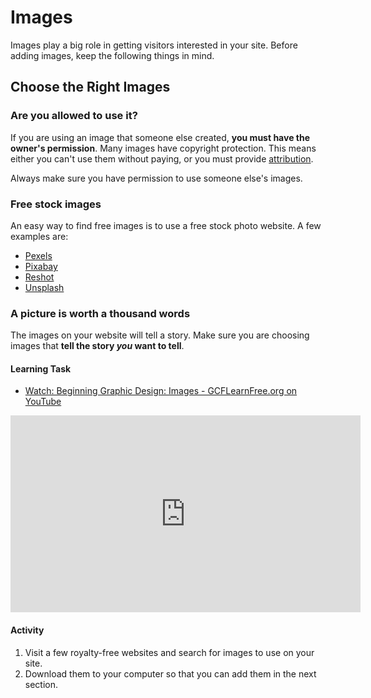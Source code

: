 # Images
Images play a big role in getting visitors interested in your site. Before adding images, keep the following things in mind.

## Choose the Right Images

### Are you allowed to use it?
If you are using an image that someone else created, **you must have the owner's permission**. Many images have copyright protection. This means  either you can't use them without paying, or you must provide [attribution](https://en.wikipedia.org/wiki/Attribution_(copyright)).

Always make sure you have permission to use someone else's images.

### Free stock images
An easy way to find free images is to use a free stock photo website. A few examples are:
- [Pexels](https://www.pexels.com/)
- [Pixabay](https://pixabay.com/)
- [Reshot](https://pixabay.com/)
- [Unsplash](https://unsplash.com/)

### A picture is worth a thousand words
The images on your website will tell a story. Make sure you are choosing images that **tell the story *you* want to tell**.

#### Learning Task
- [Watch: Beginning Graphic Design: Images - GCFLearnFree.org on YouTube](https://youtu.be/MELKuexR3sQ)

<iframe width="560" height="315" src="https://www.youtube.com/embed/MELKuexR3sQ" frameborder="0" allow="accelerometer; autoplay; encrypted-media; gyroscope; picture-in-picture" allowfullscreen></iframe>

#### Activity
1. Visit a few royalty-free websites and search for images to use on your site.
1. Download them to your computer so that you can add them in the next section.

